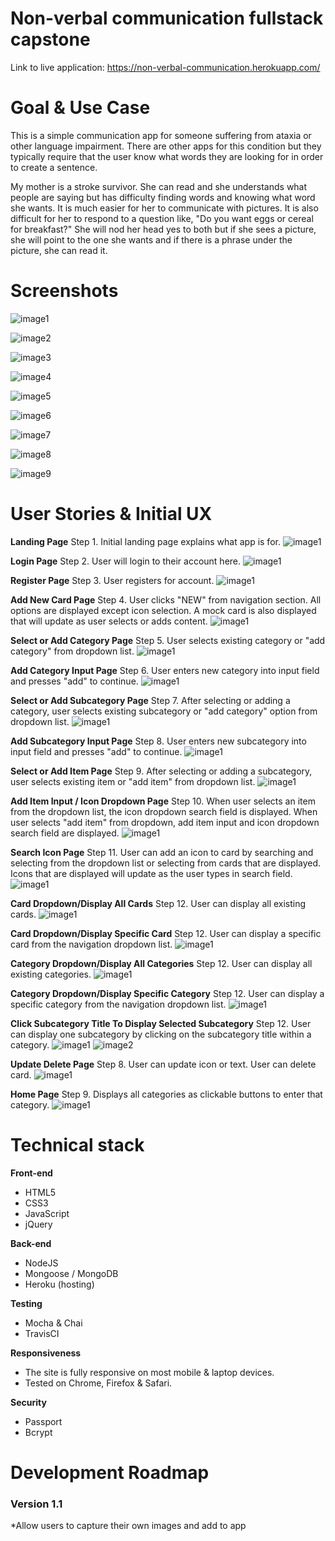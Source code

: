 # Non-verbal communication fullstack capstone

Link to live application: https://non-verbal-communication.herokuapp.com/

# Goal & Use Case

This is a simple communication app for someone suffering from ataxia or other language impairment. There are other apps for this condition but they typically require that the user know what words they are looking for in order to create a sentence.

My mother is a stroke survivor. She can read and she understands what people are saying but has difficulty finding words and knowing what word she wants. It is much easier for her to communicate with pictures. It is also difficult for her to respond to a question like, "Do you want eggs or cereal for breakfast?" She will nod her head yes to both but if she sees a picture, she will point to the one she wants and if there is a phrase under the picture, she can read it.



# Screenshots
![image1](https://github.com/kimcheru18/define-statement-of-purpose-node-capstone/blob/master/github-images/landing-page.png)

![image2](https://github.com/kimcheru18/define-statement-of-purpose-node-capstone/blob/master/github-images/register-new-user-page.png)

![image3](https://github.com/kimcheru18/define-statement-of-purpose-node-capstone/blob/master/github-images/questions-page.png)

![image4](https://github.com/kimcheru18/define-statement-of-purpose-node-capstone/blob/master/github-images/instructions-to-create-sop.png)

![image5](https://github.com/kimcheru18/define-statement-of-purpose-node-capstone/blob/master/github-images/create-sop-freestyle-page.png)

![image6](https://github.com/kimcheru18/define-statement-of-purpose-node-capstone/blob/master/github-images/create-sop-template-page.png)

![image7](https://github.com/kimcheru18/define-statement-of-purpose-node-capstone/blob/master/github-images/set-goals-page.png)

![image8](https://github.com/kimcheru18/define-statement-of-purpose-node-capstone/blob/master/github-images/sop-values-beliefs-goals-final-page.png)

![image9](https://github.com/kimcheru18/define-statement-of-purpose-node-capstone/blob/master/github-images/revise-sop-page.png)


# User Stories & Initial UX

**Landing Page**
Step 1. Initial landing page explains what app is for.
![image1](https://github.com/kimcheru18/non-verbal-communication-fullstack-capstone/blob/master/wireframe-images/site-info-page.png)

**Login Page**
Step 2. User will login to their account here.
![image1](https://github.com/kimcheru18/non-verbal-communication-fullstack-capstone/blob/master/wireframe-images/login-page.png)

**Register Page**
Step 3. User registers for account.
![image1](https://github.com/kimcheru18/non-verbal-communication-fullstack-capstone/blob/master/wireframe-images/register-page.png)

**Add New Card Page**
Step 4. User clicks "NEW" from navigation section. All options are displayed except icon selection. A mock card is also displayed that will update as user selects or adds content.
![image1](https://github.com/kimcheru18/non-verbal-communication-fullstack-capstone/blob/master/wireframe-images/add-card-page.png)

**Select or Add Category Page**
Step 5. User selects existing category or "add category" from dropdown list.
![image1](https://github.com/kimcheru18/non-verbal-communication-fullstack-capstone/blob/master/wireframe-images/select-add-category-page.png)

**Add Category Input Page**
Step 6. User enters new category into input field and presses "add" to continue.
![image1](https://github.com/kimcheru18/non-verbal-communication-fullstack-capstone/blob/master/wireframe-images/add-category-input-page.png)

**Select or Add Subcategory Page**
Step 7. After selecting or adding a category, user selects existing subcategory or "add category" option from dropdown list.
![image1](https://github.com/kimcheru18/non-verbal-communication-fullstack-capstone/blob/master/wireframe-images/add-subcat-page.png)

**Add Subcategory Input Page**
Step 8. User enters new subcategory into input field and presses "add" to continue.
![image1](https://github.com/kimcheru18/non-verbal-communication-fullstack-capstone/blob/master/wireframe-images/add-subcat-input-page.png)

**Select or Add Item Page**
Step 9. After selecting or adding a subcategory, user selects existing item or "add item" from dropdown list.
![image1](https://github.com/kimcheru18/non-verbal-communication-fullstack-capstone/blob/master/wireframe-images/select-add-item-page.png)

**Add Item Input / Icon Dropdown Page**
Step 10. When user selects an item from the dropdown list, the icon dropdown search field is displayed. When user selects "add item" from dropdown, add item input and icon dropdown search field are displayed.
![image1](https://github.com/kimcheru18/non-verbal-communication-fullstack-capstone/blob/master/wireframe-images/item-input-icon-dropdown-page.png)

**Search Icon Page**
Step 11. User can add an icon to card by searching and selecting from the dropdown list or selecting from cards that are displayed. Icons that are displayed will update as the user types in search field.
![image1](https://github.com/kimcheru18/non-verbal-communication-fullstack-capstone/blob/master/wireframe-images/select-icon-page.png)

**Card Dropdown/Display All Cards**
Step 12. User can display all existing cards.
![image1](https://github.com/kimcheru18/non-verbal-communication-fullstack-capstone/blob/master/wireframe-images/display-all-cards-page.png)

**Card Dropdown/Display Specific Card**
Step 12. User can display a specific card from the navigation dropdown list.
![image1](https://github.com/kimcheru18/non-verbal-communication-fullstack-capstone/blob/master/wireframe-images/display-individual-card-page.png)

**Category Dropdown/Display All Categories**
Step 12. User can display all existing categories.
![image1](https://github.com/kimcheru18/non-verbal-communication-fullstack-capstone/blob/master/wireframe-images/display-all-categories-page.png)

**Category Dropdown/Display Specific Category**
Step 12. User can display a specific category from the navigation dropdown list.
![image1](https://github.com/kimcheru18/non-verbal-communication-fullstack-capstone/blob/master/wireframe-images/display-specific-category-page.png)

**Click Subcategory Title To Display Selected Subcategory**
Step 12. User can display one subcategory by clicking on the subcategory title within a category.
![image1](https://github.com/kimcheru18/non-verbal-communication-fullstack-capstone/blob/master/wireframe-images/click-display-subcat-page.png)
![image2](https://github.com/kimcheru18/non-verbal-communication-fullstack-capstone/blob/master/wireframe-images/subcat-displayed-page.png)

**Update Delete Page**
Step 8. User can update icon or text. User can delete card.
![image1](https://github.com/kimcheru18/non-verbal-communication-fullstack-capstone/blob/master/wireframe-images/update-delete-page.png)

**Home Page**
Step 9. Displays all categories as clickable buttons to enter that category.
![image1](https://github.com/kimcheru18/non-verbal-communication-fullstack-capstone/blob/master/wireframe-images/home-page.png)


# Technical stack

**Front-end**
 * HTML5
 * CSS3
 * JavaScript
 * jQuery

**Back-end**
 * NodeJS
 * Mongoose / MongoDB
 * Heroku (hosting)

**Testing**
 * Mocha & Chai
 * TravisCI

**Responsiveness**
 * The site is fully responsive on most mobile & laptop devices.
 * Tested on Chrome, Firefox & Safari.

**Security**
 * Passport
 * Bcrypt

# Development Roadmap

### Version 1.1
 *Allow users to capture their own images and add to app
